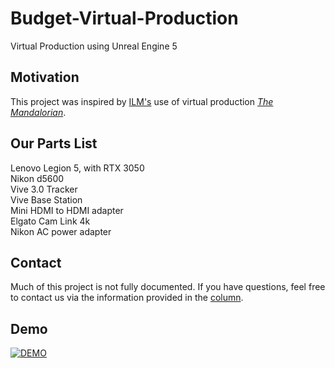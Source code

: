# Budget-Virtual-Production

Virtual Production using Unreal Engine 5

## Motivation

This project was inspired by <a href="https://www.ilm.com/">ILM's</a> use of virtual production <a href="https://www.youtube.com/watch?v=gUnxzVOs3rk"><i>The Mandalorian</i></a>. 

## Our Parts List

Lenovo Legion 5, with RTX 3050<br />
Nikon d5600<br />
Vive 3.0 Tracker<br />
Vive Base Station<br />
Mini HDMI to HDMI adapter<br />
Elgato Cam Link 4k<br />
Nikon AC power adapter<br />

## Contact

Much of this project is not fully documented. If you have questions, feel free to contact us via the information provided in the <a href="https://ejournals.bc.edu/index.php/ital/article/view/16315">column</a>.

## Demo

[![DEMO](http://img.youtube.com/vi/EvbBT_UzHdE/0.jpg)](https://www.youtube.com/watch?v=EvbBT_UzHdE "Virtual Production Demo")
